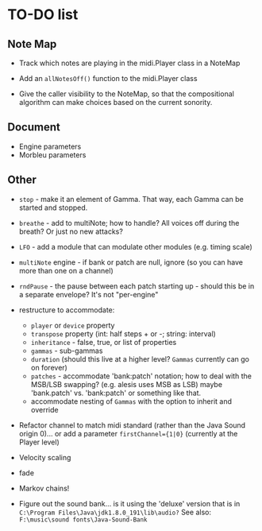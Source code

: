 
# TO-DO list 

## Note Map
* Track which notes are playing in the midi.Player class in a NoteMap

* Add an `allNotesOff()` function to the midi.Player class 

* Give the caller visibility to the NoteMap, so that the compositional algorithm can make choices based on the current sonority. 

## Document
* Engine parameters
* Morbleu parameters

## Other 

* `stop` - make it an element of Gamma. That way, each Gamma can be started and stopped. 

* `breathe` - add to multiNote; how to handle? All voices off during the breath? Or just no new attacks? 

* `LFO` - add a module that can modulate other modules (e.g. timing scale)

* `multiNote` engine - if bank or patch are null, ignore (so you can have more than one on a channel)

* `rndPause` - the pause between each patch starting up - should this be in a separate envelope? It's not "per-engine"

* restructure to accommodate: 
    * `player` or `device` property
    * `transpose` property (int: half steps + or -; string: interval)
    * `inheritance` - false, true, or list of properties
    * `gammas` - sub-gammas
    * `duration` (should this live at a higher level? `Gammas` currently can go on forever)
    * `patches` - accommodate 'bank:patch' notation; how to deal with the MSB/LSB swapping? (e.g. alesis uses MSB as LSB) maybe 'bank.patch' vs. 'bank:patch' or something like that. 
    * accommodate nesting of `Gammas` with the option to inherit and override 

* Refactor channel to match midi standard (rather than the Java Sound origin 0)... or add a parameter `firstChannel={1|0}` (currently at the Player level)

* Velocity scaling

* fade 

* Markov chains! 

* Figure out the sound bank... is it using the 'deluxe' version that is in 
`C:\Program Files\Java\jdk1.8.0_191\lib\audio?`
See also: `F:\music\sound fonts\Java-Sound-Bank`


